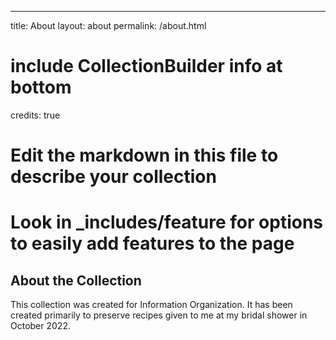 ---
title: About
layout: about
permalink: /about.html
# include CollectionBuilder info at bottom
credits: true
# Edit the markdown in this file to describe your collection
# Look in _includes/feature for options to easily add features to the page

## About the Collection

This collection was created for Information Organization. It has been created primarily to preserve recipes given to me at my bridal shower in October 2022. 


